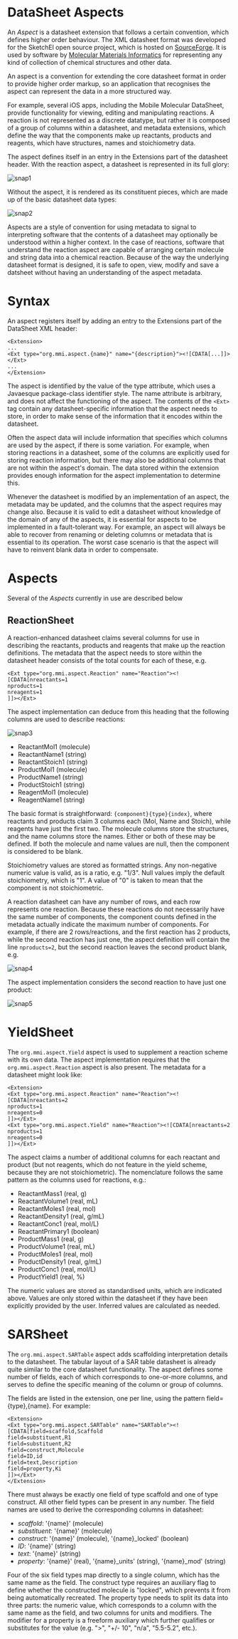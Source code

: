 # DataSheet Aspects

An *Aspect* is a datasheet extension that follows a certain convention, which defines higher order behaviour. The XML datasheet format was developed for the SketchEl open source project, which is hosted on [SourceForge](http://sketchel.sf.net/). It is used by software by [Molecular Materials Informatics](http://molmatinf.com) for representing any kind of collection of chemical structures and other data. 

An aspect is a convention for extending the core datasheet format in order to provide higher order markup, so an application that recognises the aspect can represent the data in a more structured way.

For example, several iOS apps, including the Mobile Molecular DataSheet, provide functionality for viewing, editing and manipulating reactions. A reaction is not represented as a discrete datatype, but rather it is composed of a group of columns within a datasheet, and metadata extensions, which define the way that the components make up reactants, products and reagents, which have structures, names and stoichiometry data.

The aspect defines itself in an entry in the Extensions part of the datasheet header. With the reaction aspect, a datasheet is represented in its full glory:

![snap1](fmtaspect_snap01.png)

Without the aspect, it is rendered as its constituent pieces, which are made up of the basic datasheet data types:

![snap2](fmtaspect_snap02.png)

Aspects are a style of convention for using metadata to signal to interpreting software that the contents of a datasheet may optionally be understood within a higher context. In the case of reactions, software that understand the reaction aspect are capable of arranging certain molecule and string data into a chemical reaction. Because of the way the underlying datasheet format is designed, it is safe to open, view, modify and save a datsheet without having an understanding of the aspect metadata.

# Syntax

An aspect registers itself by adding an entry to the Extensions part of the DataSheet XML header:

```
<Extension>
...
<Ext type="org.mmi.aspect.{name}" name="{description}"><![CDATA[...]]></Ext>
...
</Extension>
```

The aspect is identified by the value of the type attribute, which uses a Javaesque package-class identifier style. The name attribute is arbitrary, and does not affect the functioning of the aspect. The contents of the `<Ext>` tag contain any datasheet-specific information that the aspect needs to store, in order to make sense of the information that it encodes within the datasheet.

Often the aspect data will include information that specifies which columns are used by the aspect, if there is some variation. For example, when storing reactions in a datasheet, some of the columns are explicitly used for storing reaction information, but there may also be additional columns that are not within the aspect's domain. The data stored within the extension provides enough information for the aspect implementation to determine this.

Whenever the datasheet is modified by an implementation of an aspect, the metadata may be updated, and the columns that the aspect requires may change also. Because it is valid to edit a datasheet without knowledge of the domain of any of the aspects, it is essential for aspects to be implemented in a fault-tolerant way. For example, an aspect will always be able to recover from renaming or deleting columns or metadata that is essential to its operation. The worst case scenario is that the aspect will have to reinvent blank data in order to compensate.

# Aspects

Several of the *Aspects* currently in use are described below

## ReactionSheet

A reaction-enhanced datasheet claims several columns for use in describing the reactants, products and reagents that make up the reaction definitions. The metadata that the aspect needs to store within the datasheet header consists of the total counts for each of these, e.g.

```
<Ext type="org.mmi.aspect.Reaction" name="Reaction"><![CDATA[nreactants=1
nproducts=1
nreagents=1
]]></Ext>
```

The aspect implementation can deduce from this heading that the following columns are used to describe reactions:

![snap3](fmtaspect_snap03.png)

* ReactantMol1 (molecule)
* ReactantName1 (string)
* ReactantStoich1 (string)
* ProductMol1 (molecule)
* ProductName1 (string)
* ProductStoich1 (string)
* ReagentMol1 (molecule)
* ReagentName1 (string)

The basic format is straightforward: `{component}{type}{index}`, where reactants and products claim 3 columns each (Mol, Name and Stoich), while reagents have just the first two. The molecule columns store the structures, and the name columns store the names. Either or both of these may be defined. If both the molecule and name values are null, then the component is considered to be blank.

Stoichiometry values are stored as formatted strings. Any non-negative numeric value is valid, as is a ratio, e.g. "1/3". Null values imply the default stoichiometry, which is "1". A value of "0" is taken to mean that the component is not stoichiometric.

A reaction datasheet can have any number of rows, and each row represents one reaction. Because these reactions do not necessarily have the same number of components, the component counts defined in the metadata actually indicate the maximum number of components. For example, if there are 2 rows/reactions, and the first reaction has 2 products, while the second reaction has just one, the aspect definition will contain the line `nproducts=2`, but the second reaction leaves the second product blank, e.g.

![snap4](fmtaspect_snap04.png)

The aspect implementation considers the second reaction to have just one product:

![snap5](fmtaspect_snap05.png)

# YieldSheet

The `org.mmi.aspect.Yield` aspect is used to supplement a reaction scheme with its own data. The aspect implementation requires that the `org.mmi.aspect.Reaction` aspect is also present. The metadata for a datasheet might look like:

```
<Extension>
<Ext type="org.mmi.aspect.Reaction" name="Reaction"><![CDATA[nreactants=2
nproducts=1
nreagents=0
]]></Ext>
<Ext type="org.mmi.aspect.Yield" name="Reaction"><![CDATA[nreactants=2
nproducts=1
nreagents=0
]]></Ext>
```

The aspect claims a number of additional columns for each reactant and product (but not reagents, which do not feature in the yield scheme, because they are not stoichiometric). The nomenclature follows the same pattern as the columns used for reactions, e.g.:

* ReactantMass1 (real, g)
* ReactantVolume1 (real, mL)
* ReactantMoles1 (real, mol)
* ReactantDensity1 (real, g/mL)
* ReactantConc1 (real, mol/L)
* ReactantPrimary1 (boolean)
* ProductMass1 (real, g)
* ProductVolume1 (real, mL)
* ProductMoles1 (real, mol)
* ProductDensity1 (real, g/mL)
* ProductConc1 (real, mol/L)
* ProductYield1 (real, %)

The numeric values are stored as standardised units, which are indicated above. Values are only stored within the datasheet if they have been explicitly provided by the user. Inferred values are calculated as needed.

# SARSheet

The `org.mmi.aspect.SARTable` aspect adds scaffolding interpretation details to the datasheet. The tabular layout of a SAR table datasheet is already quite similar to the core datasheet functionality. The aspect defines some number of fields, each of which corresponds to one-or-more columns, and serves to define the specific meaning of the column or group of columns.

The fields are listed in the extension, one per line, using the pattern field={type},{name}. For example:

```
<Extension>
<Ext type="org.mmi.aspect.SARTable" name="SARTable"><![CDATA[field=scaffold,Scaffold
field=substituent,R1
field=substituent,R2
field=construct,Molecule
field=ID,id
field=text,Description
field=property,Ki
]]></Ext>
</Extension>
```

There must always be exactly one field of type scaffold and one of type construct. All other field types can be present in any number. The field names are used to derive the corresponding columns in datasheet:

* *scaffold*: '{name}' (molecule)
* *substituent*: '{name}' (molecule)
* *construct*: '{name}' (molecule), '{name}_locked' (boolean)
* *ID*: '{name}' (string)
* *text*: '{name}' (string)
* *property*: '{name}' (real), '{name}_units' (string), '{name}_mod' (string)

Four of the six field types map directly to a single column, which has the same name as the field. The construct type requires an auxiliary flag to define whether the constructed molecule is "locked", which prevents it from being automatically recreated. The property type needs to split its data into three parts: the numeric value, which corresponds to a column with the same name as the field, and two columns for units and modifiers. The modifier for a property is a freeform auxiliary which further qualifies or substitutes for the value (e.g. ">", "+/- 10", "n/a", "5.5-5.2", etc.).